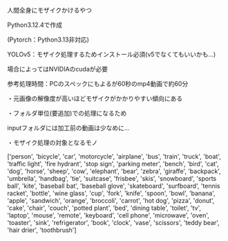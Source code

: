 
人間全身にモザイクかけるやつ

Python3.12.4で作成

(Pytorch：Python3.13非対応)

YOLOv5：モザイク処理するためインストール必須(v5でなくてもいいかも…)

場合によってはNVIDIAのcudaが必要

参考処理時間：PCのスペックにもよるが60秒のmp4動画で約60分

・元画像の解像度が高いほどモザイクがかかりやすい傾向にある

・フォルダ単位(要追加)での処理になるため

  inputフォルダには加工前の動画は少なめに…

・モザイク処理の対象となるモノ

  ['person', 'bicycle', 'car', 'motorcycle', 'airplane', 'bus', 'train', 'truck', 'boat', 'traffic light', 'fire hydrant', 'stop sign', 'parking meter', 'bench', 'bird', 'cat', 'dog', 'horse', 'sheep', 'cow', 'elephant', 'bear', 'zebra', 'giraffe', 'backpack', 'umbrella', 'handbag', 'tie', 'suitcase', 'frisbee', 'skis', 'snowboard', 'sports ball', 'kite', 'baseball bat', 'baseball glove', 'skateboard', 'surfboard', 'tennis racket', 'bottle', 'wine glass', 'cup', 'fork', 'knife', 'spoon', 'bowl', 'banana', 'apple', 'sandwich', 'orange', 'broccoli', 'carrot', 'hot dog', 'pizza', 'donut', 'cake', 'chair', 'couch', 'potted plant', 'bed', 'dining table', 'toilet', 'tv', 'laptop', 'mouse', 'remote', 'keyboard', 'cell phone', 'microwave', 'oven', 'toaster', 'sink', 'refrigerator', 'book', 'clock', 'vase', 'scissors', 'teddy bear', 'hair drier', 'toothbrush']
